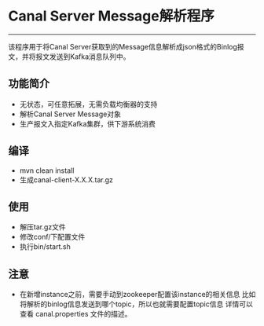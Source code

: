 # Canal Server Message解析程序
***
该程序用于将Canal Server获取到的Message信息解析成json格式的Binlog报文，并将报文发送到Kafka消息队列中。
## 功能简介
- 无状态，可任意拓展，无需负载均衡器的支持
- 解析Canal Server Message对象
- 生产报文入指定Kafka集群，供下游系统消费


## 编译
- mvn clean install
- 生成canal-client-X.X.X.tar.gz

## 使用
- 解压tar.gz文件
- 修改conf/下配置文件
- 执行bin/start.sh

## 注意
- 在新增instance之前，需要手动到zookeeper配置该instance的相关信息
比如将解析的binlog信息发送到哪个topic，所以也就需要配置topic信息
详情可以查看 canal.properties 文件的描述。